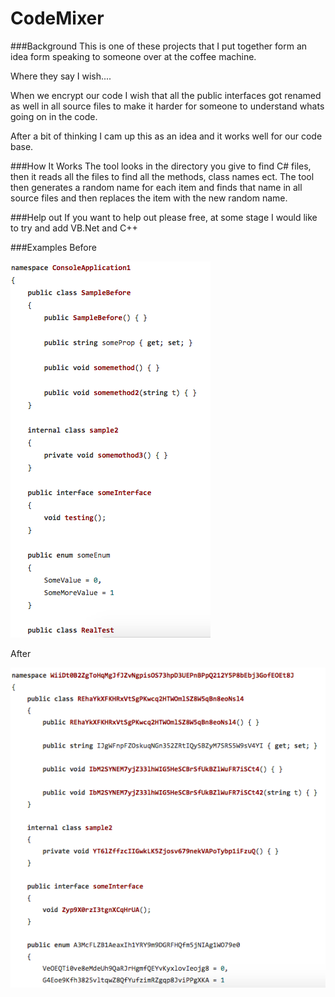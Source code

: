 # CodeMixer

###Background
This is one of these projects that I put together form an idea form speaking to someone over at the coffee machine.

Where they say I wish.... 

When we encrypt our code I wish that all the public interfaces got renamed as well in all source files to make it harder for someone to understand whats going on in the code.

After a bit of thinking I cam up this as an idea and it works well for our code base.

###How It Works
The tool looks in the directory you give to find C# files, then it reads all the files to find all the methods, class names ect. The tool then generates a random name for each item and finds that name in all source files and then replaces the item with the new random name.

###Help out
If you want to help out please free, at some stage I would like to try and add VB.Net and C++

###Examples
Before

![](Before.png)

After

![](After.png)